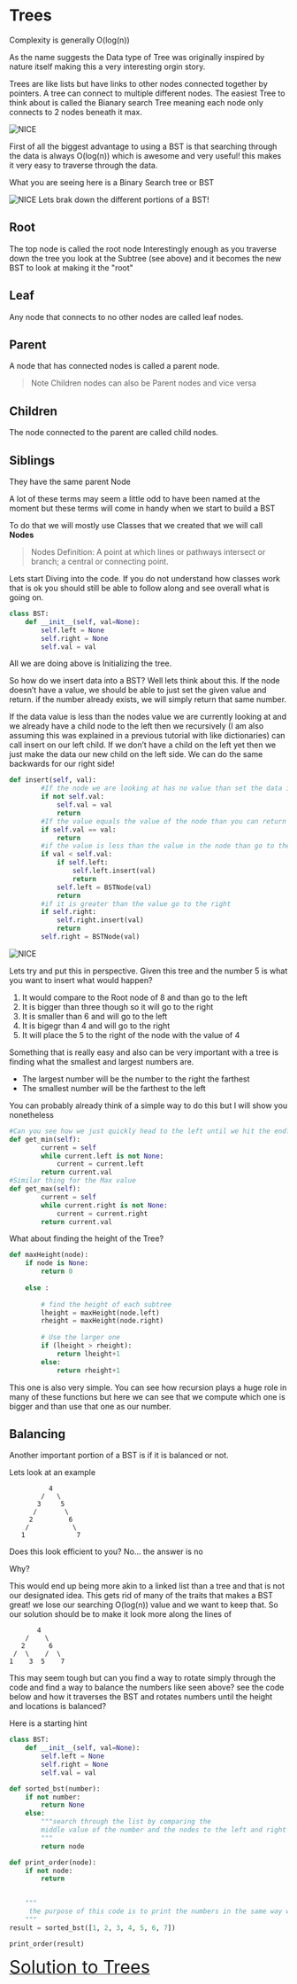 # Trees
Complexity is generally O(log(n))



As the name suggests the Data type of Tree was originally inspired by nature itself making this a very interesting orgin story.

Trees are like lists but have links to other nodes connected together by pointers. A tree can connect to multiple different nodes. The easiest Tree to think about is called the Bianary search Tree meaning each node only connects to 2 nodes beneath it max.

![NICE](Photos/BST.png "Simple tree") 

First of all the biggest advantage to using a BST is that searching through the data is always O(log(n)) which is awesome and very useful! this makes it very easy to traverse through the data.


What you are seeing here is a Binary Search tree or BST


![NICE](Photos/BST1.png "Simple tree")
Lets brak down the different portions of a BST!

## Root
The top node is called the root node
Interestingly enough as you traverse down the tree you look at the Subtree (see above) and it becomes the new BST to look at making it the "root" 
## Leaf
Any node that connects to no other nodes are called leaf nodes.
## Parent 
A node that has connected nodes is called a parent node.
>Note Children nodes can also be Parent nodes and vice versa
## Children
The node connected to the parent are called child nodes.
## Siblings
They have the same parent Node

A lot of these terms may seem a little odd to have been named at the moment but these terms will come in handy when we start to build a BST

To do that we will mostly use Classes that we created that we will call **Nodes**
>Nodes Definition: A point at which lines or pathways intersect or branch; a central or connecting point.

Lets start Diving into the code.
If you do not understand how classes work that is ok you should still be able to follow along and see overall what is going on.
```python
class BST:
    def __init__(self, val=None):
        self.left = None
        self.right = None
        self.val = val


```
All we are doing above is Initializing the tree.

So how do we insert data into a BST?
Well lets think about this. If the node doesn’t have a value, we should be able to just set the given value and return. if the number already exists, we will simply return that same number. 

If the data value is less than the nodes value we are currently looking at and we already have a child node to the left then we recursively (I am also assuming this was explained in a previous tutorial with like dictionaries) can call insert on our left child. If we don’t have a child on the left yet then we just make the data our new child on the left side. We can do the same backwards for our right side!

```python
def insert(self, val):
        #If the node we are looking at has no value than set the data in it
        if not self.val:
            self.val = val
            return
        #If the value equals the value of the node than you can return
        if self.val == val:
            return
        #if the value is less than the value in the node than go to the left
        if val < self.val:
            if self.left:
                self.left.insert(val)
                return
            self.left = BSTNode(val)
            return
        #if it is greater than the value go to the right
        if self.right:
            self.right.insert(val)
            return
        self.right = BSTNode(val)
```   
![NICE](Photos/BST.png "Simple tree") 

Lets try and put this in perspective. Given this tree and the number 5 is what you want to insert what would happen?

1. It would compare to the Root node of 8 and than go to the left
2. It is bigger than three though so it will go to the right
3. It is smaller than 6 and will go to the left
4. It is bigegr than 4 and will go to the right 
5. It will place the 5 to the right of the node with the value of 4

Something that is really easy and also can be very important with a tree is finding what the smallest and largest numbers are.
- The largest number will be the number to the right the farthest
- The smallest number will be the farthest to the left

You can probably already think of a simple way to do this but I will show you nonetheless
```python
#Can you see how we just quickly head to the left until we hit the end?
def get_min(self):
        current = self
        while current.left is not None:
            current = current.left
        return current.val
#Similar thing for the Max value
def get_max(self):
        current = self
        while current.right is not None:
            current = current.right
        return current.val
```

What about finding the height of the Tree? 
```python
def maxHeight(node):
    if node is None:
        return 0
 
    else :
 
        # find the height of each subtree
        lheight = maxHeight(node.left)
        rheight = maxHeight(node.right)
 
        # Use the larger one
        if (lheight > rheight):
            return lheight+1
        else:
            return rheight+1
```
This one is also very simple. You can see how recursion plays a huge role in many of these functions but here we can see that we compute which one is bigger and than use that one as our number.


## Balancing
Another important portion of a BST is if it is balanced or not. 

Lets look at an example
```
          4
        /   \
       3     5
      /       \
     2         6 
    /           \
   1             7
```
Does this look efficient to you?
No... the answer is no

Why?

This would end up being more akin to a linked list than a tree and that is not our designated idea. This gets rid of many of the traits that makes a BST great! we lose our searching O(log(n)) value and we want to keep that. So our solution should be to make it look more along the lines of 
```
       4
    /    \
   2      6
 /  \    /  \
1    3  5    7 
```
This may seem tough but can you find a way to rotate simply through the code and find a way to balance the numbers like seen above? see the code below and how it traverses the BST and rotates numbers until the height and locations is balanced?

Here is a starting hint
```python
class BST:
    def __init__(self, val=None):
        self.left = None
        self.right = None
        self.val = val

def sorted_bst(number):
    if not number:
        return None
    else:
        """search through the list by comparing the  
        middle value of the number and the nodes to the left and right
        """
        return node

def print_order(node): 
    if not node: 
        return

    
    """
     the purpose of this code is to print the numbers in the same way we ordered it above
    """
result = sorted_bst([1, 2, 3, 4, 5, 6, 7])

print_order(result)

```
[ <font size="6"> Solution to Trees</font>](Solutions\treessolution.py)
